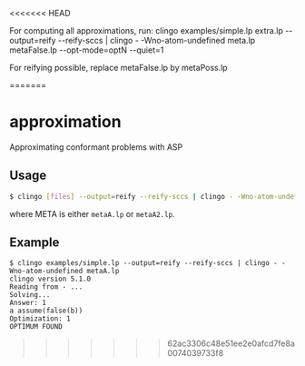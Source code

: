<<<<<<< HEAD

For computing all approximations, run:
  clingo examples/simple.lp extra.lp --output=reify --reify-sccs | clingo - -Wno-atom-undefined meta.lp metaFalse.lp --opt-mode=optN --quiet=1

For reifying possible, replace metaFalse.lp by metaPoss.lp

=======
# approximation
Approximating conformant problems with ASP

## Usage
```bash
$ clingo [files] --output=reify --reify-sccs | clingo - -Wno-atom-undefined META
```
where META is either `metaA.lp` or `metaA2.lp`.

## Example
```
$ clingo examples/simple.lp --output=reify --reify-sccs | clingo - -Wno-atom-undefined metaA.lp 
clingo version 5.1.0
Reading from - ...
Solving...
Answer: 1
a assume(false(b))
Optimization: 1
OPTIMUM FOUND
```
>>>>>>> 62ac3306c48e51ee2e0afcd7fe8a0074039733f8
